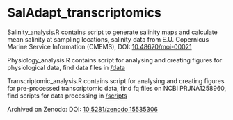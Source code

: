 # SalAdapt_transcriptomics

Salinity_analysis.R contains script to generate salinity maps and calculate mean salinity at sampling locations, salinity data from E.U. Copernicus Marine Service Information (CMEMS), DOI: [10.48670/moi-00021](https://doi.org/10.48670/moi-00021)

Physiology_analysis.R contains script for analysing and creating figures for physiological data, find data files in [/data](/data)

Transcriptomic_analysis.R contains script for analysing and creating figures for pre-processed transcriptomic data, find fq files on NCBI PRJNA1258960, find scripts for data processing in [/scripts](/scripts)

Archived on Zenodo:  DOI: [10.5281/zenodo.15535306](https://doi.org/10.5281/zenodo.15535306)

